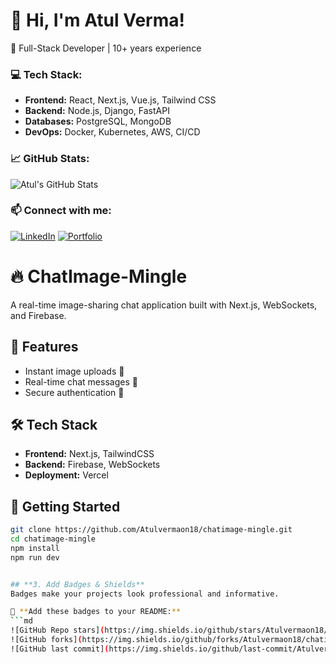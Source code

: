 # 👋 Hi, I'm Atul Verma!
🚀 Full-Stack Developer | 10+ years experience

### 💻 Tech Stack:
- **Frontend:** React, Next.js, Vue.js, Tailwind CSS
- **Backend:** Node.js, Django, FastAPI
- **Databases:** PostgreSQL, MongoDB
- **DevOps:** Docker, Kubernetes, AWS, CI/CD

### 📈 GitHub Stats:
![Atul's GitHub Stats](https://github-readme-stats.vercel.app/api?username=Atulvermaon18&show_icons=true&theme=radical)

### 📫 Connect with me:
[![LinkedIn](https://img.shields.io/badge/LinkedIn-AtulVerma-blue?logo=linkedin)](https://www.linkedin.com/in/atul-verma-11207947/)
[![Portfolio](https://img.shields.io/badge/Portfolio-AtulVerma.com-red)](https://www.gooseberrytechnovision.com/)

# 🔥 ChatImage-Mingle

A real-time image-sharing chat application built with Next.js, WebSockets, and Firebase.

## 🚀 Features
- Instant image uploads 📸
- Real-time chat messages 💬
- Secure authentication 🔐

## 🛠️ Tech Stack
- **Frontend:** Next.js, TailwindCSS
- **Backend:** Firebase, WebSockets
- **Deployment:** Vercel

## 🏃 Getting Started
```sh
git clone https://github.com/Atulvermaon18/chatimage-mingle.git
cd chatimage-mingle
npm install
npm run dev


## **3. Add Badges & Shields**
Badges make your projects look professional and informative.

📌 **Add these badges to your README:**
```md
![GitHub Repo stars](https://img.shields.io/github/stars/Atulvermaon18/chatimage-mingle?style=social)
![GitHub forks](https://img.shields.io/github/forks/Atulvermaon18/chatimage-mingle?style=social)
![GitHub last commit](https://img.shields.io/github/last-commit/Atulvermaon18/chatimage-mingle)
